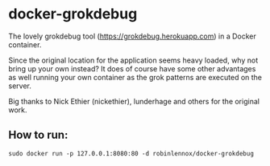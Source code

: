 # docker-grokdebug
The lovely grokdebug tool (https://grokdebug.herokuapp.com) in a Docker container.

Since the original location for the application seems heavy loaded, why not bring up your own instead? It does of course have some other advantages as well running your own container as the grok patterns are executed on the server.

Big thanks to Nick Ethier (nickethier), lunderhage and others for the original work.

## How to run:
`sudo docker run -p 127.0.0.1:8080:80 -d robinlennox/docker-grokdebug`
